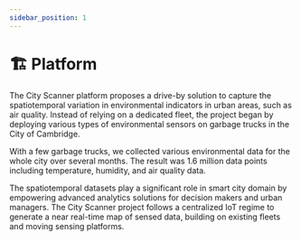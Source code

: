 ```yaml
---
sidebar_position: 1
---
```


# 🏗️ Platform

<!-- Explain how all different researches and devices are structured under the long-term City Scanner project. -->

The City Scanner platform proposes a drive-by solution to capture the spatiotemporal variation in environmental indicators in urban areas, such as air quality. Instead of relying on a dedicated fleet, the project began by deploying various types of environmental sensors on garbage trucks in the City of Cambridge.

With a few garbage trucks, we collected various environmental data for the whole city over several months. The result was 1.6 million data points including temperature, humidity, and air quality data.

The spatio­temporal datasets play a significant role in smart city domain by empowering advanced analytics solutions for decision makers and urban managers. The City Scanner project follows a centralized IoT regime to generate a near real-time map of sensed data, building on existing fleets and moving sensing platforms.
```
